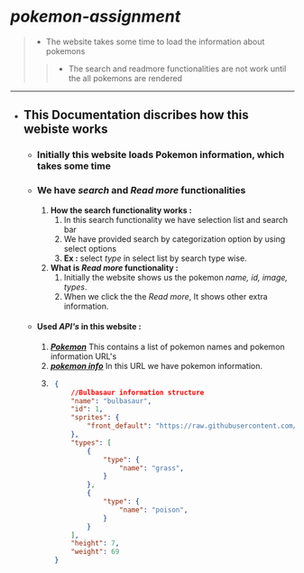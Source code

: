 # ***pokemon-assignment***

> - The website takes some time to load the information about pokemons
>> - The search and readmore functionalities are not work until the all pokemons are rendered

  ---

- ## **This Documentation discribes how this webiste works**
  - ### **Initially this website loads Pokemon information, which takes some time**
  - ### **We have  *search* and *Read more* functionalities**
      1. **How the search functionality works :**
         1. In this search functionality we have selection list and search bar
         2. We have provided search by categorization option by using select options
         3. **Ex :** select *type* in select list by search type wise.
      2. **What is *Read more* functionality :**
         1.  Initially the website shows us the pokemon *name, id, image, types*.
         2.  When we click the the *Read more*, It shows other extra information.
  - #### **Used *API's* in this website :**
    1. ***[Pokemon](https://pokeapi.co/api/v2/pokemon/?limit=1302 'pokemon')*** This contains a list of pokemon names and pokemon information URL's
    2. ***[pokemon info](https://pokeapi.co/api/v2/pokemon/1/ 'bulbasaur information')*** In this URL we have pokemon information.
    3. ``` json
        {
            //Bulbasaur information structure
            "name": "bulbasaur",
            "id": 1,
            "sprites": {
                "front_default": "https://raw.githubusercontent.com/PokeAPI/sprites/master/sprites/pokemon/1.png",
            },
            "types": [
                {
                    "type": {
                        "name": "grass",
                    }
                },
                {
                    "type": {
                        "name": "poison",
                    }
                }
            ],
            "height": 7,
            "weight": 69
        }
        ```
